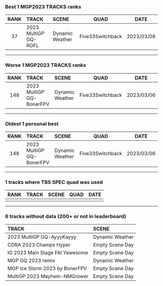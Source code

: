 ### Best 1 MGP2023 TRACKS ranks
|RANK|TRACK|SCENE|QUAD|DATE|
|:---:|:---|:---|:---:|:---:|
|37|2023 MultiGP GQ-ROFL|Dynamic Weather|Five33Switchback|2023/03/08|
---
### Worse 1 MGP2023 TRACKS ranks
|RANK|TRACK|SCENE|QUAD|DATE|
|:---:|:---|:---|:---:|:---:|
|148|2023 MultiGP GQ-BonerFPV|Dynamic Weather|Five33Switchback|2023/03/06|
---
### Oldest 1 personal best
|RANK|TRACK|SCENE|QUAD|DATE|
|:---:|:---|:---|:---:|:---:|
|148|2023 MultiGP GQ-BonerFPV|Dynamic Weather|Five33Switchback|2023/03/06|
---
### 1 tracks where TBS SPEC quad was used
|RANK|TRACK|SCENE|QUAD|DATE|
|:---:|:---|:---|:---:|:---:|
||||||
---
### 6 tracks without data (200+ or not in leaderboard)
|TRACK|SCENE|
|:---|:---|
|2023 MultiGP GQ-AyyyKayyy|Dynamic Weather|
|CDRA 2023  Champs Hyper|Empty Scene Day|
|IO 2023 Main Stage FAI Yawesome|Empty Scene Day|
|MGP GQ 2023 remix|Dynamic Weather|
|MGP Ice Storm 2023 by BonerFPV|Empty Scene Day|
|MultiGP 2023 Mayhem-NMGrower|Empty Scene Day|
